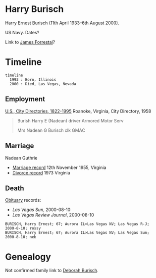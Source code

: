 # Harry Burisch

Harry Ernest Burisch (11th April 1933&ndash;6th August 2000).

US Navy. Dates?

Link to [James Forrestal](forrestal_james.md)?

# Timeline

```mermaid
timeline
  1993 : Born, Illinois
  2000 : Died, Las Vegas, Nevada
```

## Employment

[U.S., City Directories, 1822-1995](https://www.ancestry.com/discoveryui-content/view/680455439:2469) Roanoke, Virginia, City Directory, 1958

> Burish Harry E (Nadean) driver Armored Motor Serv
>
> Mrs Nadean G Burisch clk GMAC

## Marriage

Nadean Guthrie

* [Marriage record](https://www.ancestry.com/discoveryui-content/view/11333211:9279) 12th November 1955, Virginia
* [Divorce record](https://www.ancestry.com/discoveryui-content/view/3599171:9280) 1973 Virginia

## Death

[Obituary](https://www.ancestry.co.uk/discoveryui-content/view/10243315:70050) records:

- *Las Vegas Sun*, 2000-08-10
- *Las Vegas Review Journal*, 2000-08-10

```
BURISCH, Harry Ernest; 67; Aurora IL>Las Vegas NV; Las Vegas R-J; 2000-8-10; rossy
BURISCH, Harry Ernest; 67; Aurora IL>Las Vegas NV; Las Vegas Sun; 2000-8-10; neb
```

# Genealogy

Not confirmed family link to [Deborah Burisch](burisch_deborah.md).